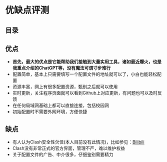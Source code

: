 #  优缺点评测

## 目录

## 优点
* **首先，最大的优点是它能帮助我们接触到大量实用工具，诸如最近爆火，也是我重点介绍的ChatGPT等，没有魔法可谓寸步难行**
* 配置简单，基本上只需要填写一个配置文件的地址就可以了，小白也能轻松配置
* 资源丰富，网上有很多配置资源，甄别之后就可以使用
* 实时更新，关注程序页面就可以看到Github上对应更新，有问题也可以及时反馈
* 在任何局域网基础上都可以直接连接，包括校园网
* 初始配置时不需要外网环境，方便快捷

## 缺点
* 有人认为Clash安全性欠佳(本人目前没有此情况)，比如参见：[Bilibili](https://www.bilibili.com/video/BV1BY411D7nu/?spm_id_from=333.337.search-card.all.click)
* Clash没有非常正式的官方界面，管理不严，难以维护权益
* 关于配置文件的广告、中介很多，仔细鉴别需要精力